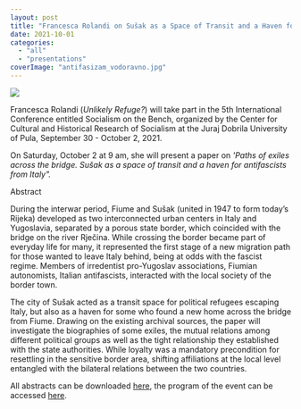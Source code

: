 ```yaml
---
layout: post
title: "Francesca Rolandi on Sušak as a Space of Transit and a Haven for Antifascists from Italy"
date: 2021-10-01
categories: 
  - "all"
  - "presentations"
coverImage: "antifasizam_vodoravno.jpg"
---
```


[![](/assets/images/antifasizam_vodoravno-1024x536.jpg)](https://www.unipu.hr/ckpis/socijalizam_na_klupi/2021)

Francesca Rolandi (_Unlikely Refuge?_) will take part in the 5th International Conference entitled Socialism on the Bench, organized by the Center for Cultural and Historical Research of Socialism at the Juraj Dobrila University of Pula, September 30 - October 2, 2021. 

On Saturday, October 2 at 9 am, she will present a paper on _'Paths of exiles across the bridge. Sušak as a space of transit and a haven for antifascists from Italy"._

Abstract

During the interwar period, Fiume and Sušak (united in 1947 to form today’s Rijeka) developed as two interconnected urban centers in Italy and Yugoslavia, separated by a porous state border, which coincided with the bridge on the river Rječina. While crossing the border became part of everyday life for many, it represented the first stage of a new migration path for those wanted to leave Italy behind, being at odds with the fascist regime. Members of irredentist pro-Yugoslav associations, Fiumian autonomists, Italian antifascists, interacted with the local society of the border town.

The city of Sušak acted as a transit space for political refugees escaping Italy, but also as a haven for some who found a new home across the bridge from Fiume. Drawing on the existing archival sources, the paper will investigate the biographies of some exiles, the mutual relations among different political groups as well as the tight relationship they established with the state authorities. While loyalty was a mandatory precondition for resettling in the sensitive border area, shifting affiliations at the local level entangled with the bilateral relations between the two countries.

All abstracts can be downloaded [here](https://www.unipu.hr/images/50031998/5SnK-BOOK.pdf), the program of the event can be accessed [here](https://www.unipu.hr/images/50031998/5SnK-PROGRAM.pdf).
